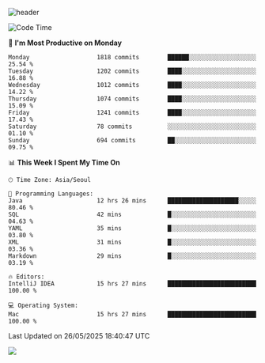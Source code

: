 ![header](https://capsule-render.vercel.app/api?type=Egg&color=timeAuto&height=300&section=header&text=PoPo&fontSize=90&animation=fadeIn)

  <!--START_SECTION:waka-->
![Code Time](http://img.shields.io/badge/Code%20Time-2%2C725%20hrs%2011%20mins-blue)

📅 **I'm Most Productive on Monday** 

```text
Monday                   1818 commits        ██████░░░░░░░░░░░░░░░░░░░   25.54 % 
Tuesday                  1202 commits        ████░░░░░░░░░░░░░░░░░░░░░   16.88 % 
Wednesday                1012 commits        ████░░░░░░░░░░░░░░░░░░░░░   14.22 % 
Thursday                 1074 commits        ████░░░░░░░░░░░░░░░░░░░░░   15.09 % 
Friday                   1241 commits        ████░░░░░░░░░░░░░░░░░░░░░   17.43 % 
Saturday                 78 commits          ░░░░░░░░░░░░░░░░░░░░░░░░░   01.10 % 
Sunday                   694 commits         ██░░░░░░░░░░░░░░░░░░░░░░░   09.75 % 
```


📊 **This Week I Spent My Time On** 

```text
🕑︎ Time Zone: Asia/Seoul

💬 Programming Languages: 
Java                     12 hrs 26 mins      ████████████████████░░░░░   80.46 % 
SQL                      42 mins             █░░░░░░░░░░░░░░░░░░░░░░░░   04.63 % 
YAML                     35 mins             █░░░░░░░░░░░░░░░░░░░░░░░░   03.80 % 
XML                      31 mins             █░░░░░░░░░░░░░░░░░░░░░░░░   03.36 % 
Markdown                 29 mins             █░░░░░░░░░░░░░░░░░░░░░░░░   03.19 % 

🔥 Editors: 
IntelliJ IDEA            15 hrs 27 mins      █████████████████████████   100.00 % 

💻 Operating System: 
Mac                      15 hrs 27 mins      █████████████████████████   100.00 % 
```


 Last Updated on 26/05/2025 18:40:47 UTC
<!--END_SECTION:waka-->



<img src="https://capsule-render.vercel.app/api?type=Egg&color=timeAuto&height=300&section=footer&text=PoPo&fontSize=90&animation=fadeIn&reversal=true" />
